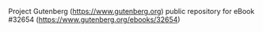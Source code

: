 Project Gutenberg (https://www.gutenberg.org) public repository for eBook #32654 (https://www.gutenberg.org/ebooks/32654)
